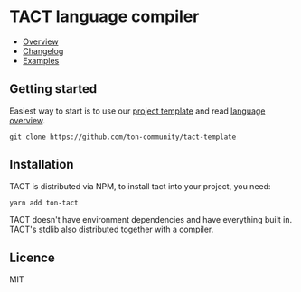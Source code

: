 # TACT language compiler

* [Overview](/docs/overview.md)
* [Changelog](/CHANGELOG.md)
* [Examples](/examples/)

## Getting started

Easiest way to start is to use our [project template](https://github.com/ton-community/tact-template) and read [language overview](/docs/overview.md).

```
git clone https://github.com/ton-community/tact-template
```

## Installation

TACT is distributed via NPM, to install tact into your project, you need:

```bash
yarn add ton-tact
```

TACT doesn't have environment dependencies and have everything built in. TACT's stdlib also distributed together with a compiler.

## Licence

MIT
